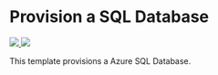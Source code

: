 # Provision a SQL Database

<a href="https://portal.azure.com/#create/Microsoft.Template/uri/https%3A%2F%2Fraw.githubusercontent.com%2Frramoscabral%2FMicrosoftAzure%2Fmaster%2Ftemplates%2FAzureSQLDatabase%2Fazuredeploy.json" target="_blank">
    <img src="http://azuredeploy.net/deploybutton.png"/>
</a>
<a href="http://armviz.io/#/?load=https%3A%2F%2Fraw.githubusercontent.com%2Frramoscabral%2FMicrosoftAzure%2Fmaster%2Ftemplates%2FAzureSQLDatabase%2Fazuredeploy.json" target="_blank">
    <img src="http://armviz.io/visualizebutton.png"/>
</a>

This template provisions a Azure SQL Database.
